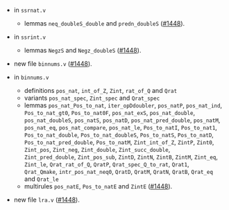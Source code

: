 - in `ssrnat.v`
  + lemmas `neq_doubleS_double` and `predn_doubleS`
    ([#1448](https://github.com/math-comp/math-comp/pull/1448)).

- in `ssrint.v`
  + lemmas `NegzS` and `Negz_doubleS`
    ([#1448](https://github.com/math-comp/math-comp/pull/1448)).

- new file `binnums.v`
  ([#1448](https://github.com/math-comp/math-comp/pull/1448)).

- in `binnums.v`
  + definitions `pos_nat`, `int_of_Z`, `Zint`, `rat_of_Q` and `Qrat`
  + variants `pos_nat_spec`, `Zint_spec` and `Qrat_spec`
  + lemmas `pos_nat_Pos_to_nat`, `iter_opDdoubler`, `pos_natP`,
    `pos_nat_ind`, `Pos_to_nat_gt0`, `Pos_to_nat0F`, `pos_nat_exS`,
    `pos_nat_double`, `pos_nat_doubleS`, `pos_natS`, `pos_natD`,
    `pos_nat_pred_double`, `pos_natM`, `pos_nat_eq`,
    `pos_nat_compare`, `pos_nat_le`, `Pos_to_natI`, `Pos_to_nat1`,
    `Pos_to_nat_double`, `Pos_to_nat_doubleS`, `Pos_to_natS`,
    `Pos_to_natD`, `Pos_to_nat_pred_double`, `Pos_to_natM`,
    `Zint_int_of_Z`, `ZintP`, `Zint0`, `Zint_pos`, `Zint_neg`,
    `Zint_double`, `Zint_succ_double`, `Zint_pred_double`,
    `Zint_pos_sub`, `ZintD`, `ZintN`, `ZintB`, `ZintM`, `Zint_eq`,
    `Zint_le`, `Qrat_rat_of_Q`, `QratP`, `Qrat_spec_Q_to_rat`,
    `Qrat1`, `Qrat_Qmake`, `intr_pos_nat_neq0`, `QratD`, `QratM`,
    `QratN`, `QratB`, `Qrat_eq` and `Qrat_le`
  + multirules `pos_natE`, `Pos_to_natE` and `ZintE`
    ([#1448](https://github.com/math-comp/math-comp/pull/1448)).

- new file `lra.v`
  ([#1448](https://github.com/math-comp/math-comp/pull/1448)).
